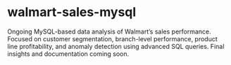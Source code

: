 # walmart-sales-mysql
Ongoing MySQL-based data analysis of Walmart’s sales performance. Focused on customer segmentation, branch-level performance, product line profitability, and anomaly detection using advanced SQL queries. Final insights and documentation coming soon.
